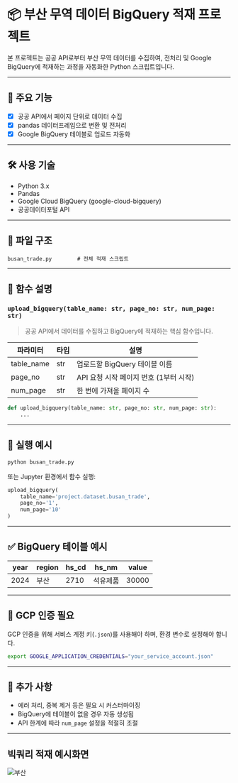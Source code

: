 
# 📦 부산 무역 데이터 BigQuery 적재 프로젝트

본 프로젝트는 공공 API로부터 부산 무역 데이터를 수집하여, 전처리 및 Google BigQuery에 적재하는 과정을 자동화한 Python 스크립트입니다.

---

## 📌 주요 기능

- [x] 공공 API에서 페이지 단위로 데이터 수집
- [x] pandas 데이터프레임으로 변환 및 전처리
- [x] Google BigQuery 테이블로 업로드 자동화

---

## 🛠 사용 기술

- Python 3.x
- Pandas
- Google Cloud BigQuery (google-cloud-bigquery)
- 공공데이터포털 API

---

## 📁 파일 구조

```
busan_trade.py        # 전체 적재 스크립트
```

---

## 🧪 함수 설명

### `upload_bigquery(table_name: str, page_no: str, num_page: str)`

> 공공 API에서 데이터를 수집하고 BigQuery에 적재하는 핵심 함수입니다.

| 파라미터     | 타입 | 설명                                      |
|--------------|------|-------------------------------------------|
| table_name   | str  | 업로드할 BigQuery 테이블 이름             |
| page_no      | str  | API 요청 시작 페이지 번호 (1부터 시작)    |
| num_page     | str  | 한 번에 가져올 페이지 수                  |

```python
def upload_bigquery(table_name: str, page_no: str, num_page: str):
    ...
```

---

## 🧾 실행 예시

```bash
python busan_trade.py
```

또는 Jupyter 환경에서 함수 실행:

```python
upload_bigquery(
    table_name='project.dataset.busan_trade',
    page_no='1',
    num_page='10'
)
```

---

## ✅ BigQuery 테이블 예시

| year | region | hs_cd | hs_nm  | value |
|------|--------|-------|--------|-------|
| 2024 | 부산   | 2710  | 석유제품 | 30000 |

---

## 🔑 GCP 인증 필요

GCP 인증을 위해 서비스 계정 키(`.json`)를 사용해야 하며, 환경 변수로 설정해야 합니다.

```bash
export GOOGLE_APPLICATION_CREDENTIALS="your_service_account.json"
```

---

## 📝 추가 사항

- 에러 처리, 중복 제거 등은 필요 시 커스터마이징
- BigQuery에 테이블이 없을 경우 자동 생성됨
- API 한계에 따라 `num_page` 설정을 적절히 조절

---

## 빅쿼리 적재 예시화면
![부산](https://github.com/user-attachments/assets/d530b676-9bed-4a31-b2c3-059f54084714)
